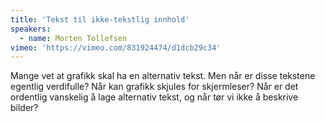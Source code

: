 ```yaml
---
title: 'Tekst til ikke-tekstlig innhold'
speakers:
  - name: Morten Tollefsen
vimeo: 'https://vimeo.com/831924474/d1dcb29c34'
---
```


Mange vet at grafikk skal ha en alternativ tekst. Men når er disse tekstene egentlig verdifulle? Når kan grafikk skjules for skjermleser? Når er det ordentlig vanskelig å lage alternativ tekst, og når tør vi ikke å beskrive bilder?